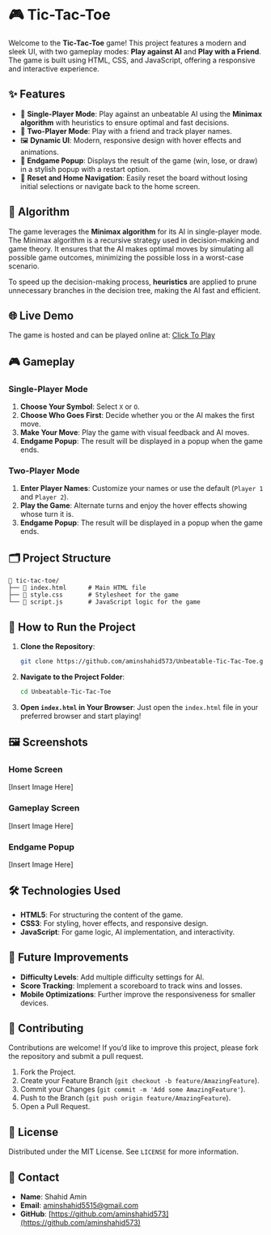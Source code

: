 # 🎮 Tic-Tac-Toe

Welcome to the **Tic-Tac-Toe** game! This project features a modern and sleek UI, with two gameplay modes: **Play against AI** and **Play with a Friend**. The game is built using HTML, CSS, and JavaScript, offering a responsive and interactive experience.

## ✨ Features

- 🎲 **Single-Player Mode**: Play against an unbeatable AI using the **Minimax algorithm** with heuristics to ensure optimal and fast decisions.
- 👥 **Two-Player Mode**: Play with a friend and track player names.
- 🖼️ **Dynamic UI**: Modern, responsive design with hover effects and animations.
- 🎉 **Endgame Popup**: Displays the result of the game (win, lose, or draw) in a stylish popup with a restart option.
- 🔄 **Reset and Home Navigation**: Easily reset the board without losing initial selections or navigate back to the home screen.

## 🤖 Algorithm

The game leverages the **Minimax algorithm** for its AI in single-player mode. The Minimax algorithm is a recursive strategy used in decision-making and game theory. It ensures that the AI makes optimal moves by simulating all possible game outcomes, minimizing the possible loss in a worst-case scenario. 

To speed up the decision-making process, **heuristics** are applied to prune unnecessary branches in the decision tree, making the AI fast and efficient.

## 🌐 Live Demo

The game is hosted and can be played online at: [Click To Play](https://tic-tac.static.domains)

## 🎮 Gameplay

### Single-Player Mode
1. **Choose Your Symbol**: Select `X` or `O`.
2. **Choose Who Goes First**: Decide whether you or the AI makes the first move.
3. **Make Your Move**: Play the game with visual feedback and AI moves.
4. **Endgame Popup**: The result will be displayed in a popup when the game ends.

### Two-Player Mode
1. **Enter Player Names**: Customize your names or use the default (`Player 1` and `Player 2`).
2. **Play the Game**: Alternate turns and enjoy the hover effects showing whose turn it is.
3. **Endgame Popup**: The result will be displayed in a popup when the game ends.

## 🗂️ Project Structure

```
📁 tic-tac-toe/
├── 📄 index.html      # Main HTML file
├── 📄 style.css       # Stylesheet for the game
└── 📄 script.js       # JavaScript logic for the game
```

## 🚀 How to Run the Project

1. **Clone the Repository**: 
   ```bash
   git clone https://github.com/aminshahid573/Unbeatable-Tic-Tac-Toe.git
   ```
2. **Navigate to the Project Folder**:
   ```bash
   cd Unbeatable-Tic-Tac-Toe
   ```
3. **Open `index.html` in Your Browser**:
   Just open the `index.html` file in your preferred browser and start playing!

## 🖼️ Screenshots

### Home Screen
[Insert Image Here]

### Gameplay Screen
[Insert Image Here]

### Endgame Popup
[Insert Image Here]

## 🛠️ Technologies Used

- **HTML5**: For structuring the content of the game.
- **CSS3**: For styling, hover effects, and responsive design.
- **JavaScript**: For game logic, AI implementation, and interactivity.

## 🔮 Future Improvements

- **Difficulty Levels**: Add multiple difficulty settings for AI.
- **Score Tracking**: Implement a scoreboard to track wins and losses.
- **Mobile Optimizations**: Further improve the responsiveness for smaller devices.

## 🤝 Contributing

Contributions are welcome! If you’d like to improve this project, please fork the repository and submit a pull request.

1. Fork the Project.
2. Create your Feature Branch (`git checkout -b feature/AmazingFeature`).
3. Commit your Changes (`git commit -m 'Add some AmazingFeature'`).
4. Push to the Branch (`git push origin feature/AmazingFeature`).
5. Open a Pull Request.

## 📜 License

Distributed under the MIT License. See `LICENSE` for more information.

## 📧 Contact

- **Name**: Shahid Amin
- **Email**: [aminshahid5515@gmail.com](mailto:aminshahid5515@gmail.com)
- **GitHub**: [https://github.com/aminshahid573](https://github.com/aminshahid573)